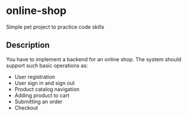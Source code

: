 # online-shop
Simple pet project to practice code skills

## Description

You have to implement a backend for an online shop. The system should support such basic operations as:

* User registration
* User sign in and sign out
* Product catalog navigation
* Adding product to cart
* Submitting an order
* Checkout